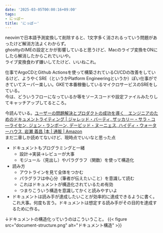 ```yaml
---
date: '2025-03-05T00:00:16+09:00'
tags:
- にっぽー
title: 'にっぽー'
---
```

neovimで日本語予測変換して削除すると、1文字多く消されるっていう問題があったけど解消方法よくわからず。  
ghosttyのIMEの設定とかが影響していると思うけど、Macのライブ変換をONにしたら解消したからこれでいいや。  
ライブ変換食わず嫌いしてたけど、いいねこれ。

<!--more-->
仕事でArgoCDとGithub Actionsを使って構築されているCI/CDの改善をしているけど、ようやくSRE（というかPlatform Engineeringというか）ぽい仕事ができていてスーパー楽しい。GKEで本番稼働しているマイクロサービスのSREをしている。  
今は、どういうフローになっているか等をソースコードや設定ファイルみたりしてキャッチアップしてるところ。


今読んでいる。[ユーザーの問題解決とプロダクトの成功を導く　エンジニアのためのドキュメントライティング | ジャレッド・バーティ, ザッカリー・サラ・コ―ライセン, ジェン・ランボーン, デービッド・ヌーニェス, ハイディ・ウォーターハウス, 岩瀬 義昌 |本 | 通販 | Amazon](https://www.amazon.co.jp/%E3%83%A6%E3%83%BC%E3%82%B6%E3%83%BC%E3%81%AE%E5%95%8F%E9%A1%8C%E8%A7%A3%E6%B1%BA%E3%81%A8%E3%83%97%E3%83%AD%E3%83%80%E3%82%AF%E3%83%88%E3%81%AE%E6%88%90%E5%8A%9F%E3%82%92%E5%B0%8E%E3%81%8F-%E3%82%A8%E3%83%B3%E3%82%B8%E3%83%8B%E3%82%A2%E3%81%AE%E3%81%9F%E3%82%81%E3%81%AE%E3%83%89%E3%82%AD%E3%83%A5%E3%83%A1%E3%83%B3%E3%83%88%E3%83%A9%E3%82%A4%E3%83%86%E3%82%A3%E3%83%B3%E3%82%B0-%E3%82%B8%E3%83%A3%E3%83%AC%E3%83%83%E3%83%89%E3%83%BB%E3%83%90%E3%83%BC%E3%83%86%E3%82%A3/dp/4800590833)  
まだ二章しか読めてないけど、現時点でいいなと思った点  
- ドキュメントもプログラミングと一緒
  - 設計→実装→レビューが大事
  - モジュール（見出し）やパラグラフ（関数）を使って構造化
- 読み方
  - アウトラインを見て全体をつかむ
  - パラグラフは中心分（筆者が伝えたいこと）を意識して読む
  - これはドキュメントが構造化されているため有効
  - つまりこういう構造を意識してかくと読みやすいよ
- ドキュメントは読み手が達成したいことが効率的に達成できるように書く。これ大事。何度も言う。ドキュメントは想定する読み手がその目的を達成するために作る。

↓ドキュメントの構造化っていうのはこういうこと。
{{< figure src="document-structure.png" alt="ドキュメント構造" >}}



